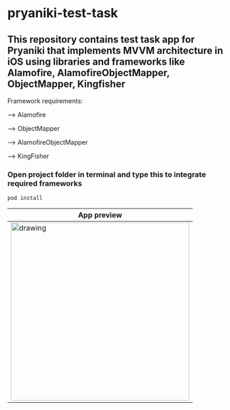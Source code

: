# pryaniki-test-task
## This repository contains test task app for Pryaniki that implements MVVM architecture in iOS using libraries and frameworks like Alamofire, AlamofireObjectMapper, ObjectMapper, Kingfisher 



Framework requirements: 

--> Alamofire 

--> ObjectMapper

--> AlamofireObjectMapper

--> KingFisher

### Open project folder in terminal and type this to integrate required frameworks
~~~
pod install
~~~

| App preview | 
| ------------- |
| <img src="https://user-images.githubusercontent.com/44157132/187782667-9963fd29-02ae-4cee-bff8-0294787ee410.gif" alt="drawing" width="400"/> |
